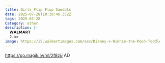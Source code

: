 ```yaml
---
title: Girls Flip Flop Sandals
date: 2025-07-28T10:38:46.352Z
tags: 2025-07-28
Category: other
description: |-
  𝗪𝗔𝗟𝗠𝗔𝗥𝗧
  2.xx 
image: https://i5.walmartimages.com/seo/Disney-s-Winnie-the-Pooh-Toddler-Girls-Backstrap-Flip-Flop-Sandals_f78f892b-9280-4a09-b3cb-b586ab83a4f4.a2385e4f1eb7559bb35d864339da36dd.jpeg?odnHeight=640&odnWidth=640&odnBg=FFFFFF
---
```

https://go.magik.ly/ml/2f8zj/
AD